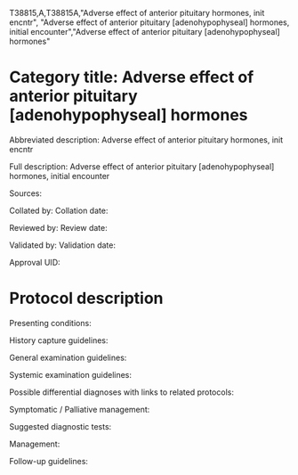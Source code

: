 T38815,A,T38815A,"Adverse effect of anterior pituitary hormones, init encntr", "Adverse effect of anterior pituitary [adenohypophyseal] hormones, initial encounter","Adverse effect of anterior pituitary [adenohypophyseal] hormones"
# Category title: Adverse effect of anterior pituitary [adenohypophyseal] hormones

Abbreviated description: Adverse effect of anterior pituitary hormones, init encntr

Full description: Adverse effect of anterior pituitary [adenohypophyseal] hormones, initial encounter

Sources:

Collated by:
Collation date:

Reviewed by:
Review date:

Validated by:
Validation date:

Approval UID:

# Protocol description

Presenting conditions:

History capture guidelines:

General examination guidelines:

Systemic examination guidelines:

Possible differential diagnoses with links to related protocols:

Symptomatic / Palliative management:

Suggested diagnostic tests:

Management:

Follow-up guidelines:
